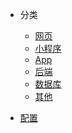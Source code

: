 <!--
 * @version: 1.0.0
 * @Date: 2019-06-21 11:05:37
 * @LastEditTime: 2019-06-21 11:05:37
 -->
* 分类
  * [网页](view/web/web.md)
  * [小程序](view/mini/wxmini.md)
  * [App](view/App/App.md)
  * [后端](view/backend/backend.md)
  * [数据库](view/database/database.md)
  * [其他](view/else/else.md)

* [配置](view/config/config.md)